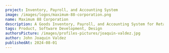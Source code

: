 ```yaml
---
project: Inventory, Payroll, and Accounting System
image: /images/logos/maximum-88-corporation.png
name: Maximum 88 Corporation
description: A Goods Inventory, Payroll, and Accounting System for Retail.
tags: Product, Software Development, Design
authorsPicture: /images/profiles-pictures/joaquin-valdez.jpg
author: John Joaquin Valdez
publishedAt: 2024-08-01
---
```

